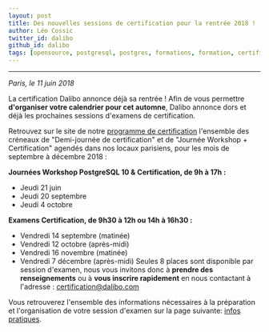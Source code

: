 ```yaml
---
layout: post
title: Des nouvelles sessions de certification pour la rentrée 2018 !
author: Léo Cossic
twitter_id: dalibo
github_id: dalibo
tags: [opensource, postgresql, postgres, formations, formation, certification, certifications, certifié, certified, certif, advanced, essential, dates, sessions, dalibo]
---
```


---

*Paris, le 11 juin 2018*


La certification Dalibo annonce déjà sa rentrée ! Afin de vous permettre **d'organiser votre calendrier pour cet automne**, Dalibo annonce dors et déjà les prochaines sessions d'examens de certification.

<!--MORE-->

Retrouvez sur le site de notre [programme de certification](https://certification.dalibo.com/infos/essential/) l'ensemble des créneaux de "Demi-journée de certification" et de "Journée Workshop + Certification" agendés dans nos locaux parisiens, pour les mois de septembre à décembre 2018 :

**Journées Workshop PostgreSQL 10 & Certification, de 9h à 17h :**
   * Jeudi 21 juin 
   * Jeudi 20 septembre
   * Jeudi 4 octobre

**Examens Certification, de 9h30 à 12h ou 14h à 16h30 :**
   * Vendredi 14 septembre (matinée)
   * Vendredi 12 octobre (après-midi)
   * Vendredi 16 novembre (matinée)
   * Vendredi 7 décembre (après-midi)
Seules 8 places sont disponible par session d'examen, nous vous invitons donc à **prendre des renseignements** ou à **vous inscrire rapidement** en nous contactant à l'adresse :  [certification@dalibo.com](mailto:certification@dalibo.com)

Vous retrouverez l'ensemble des informations nécessaires à la préparation et l'organisation de votre session d'examen sur la page suivante: [infos pratiques](https://certification.dalibo.com/infos/).
